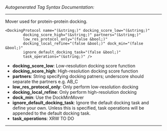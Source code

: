 _Autogenerated Tag Syntax Documentation:_

---
Mover used for protein-protein docking.

```
<DockingProtocol name="(&string;)" docking_score_low="(&string;)"
        docking_score_high="(&string;)" partners="(&string;)"
        low_res_protocol_only="(false &bool;)"
        docking_local_refine="(false &bool;)" dock_min="(false &bool;)"
        ignore_default_docking_task="(false &bool;)"
        task_operations="(&string;)" />
```

-   **docking_score_low**: Low-resolution docking score function
-   **docking_score_high**: High-resolution docking score function
-   **partners**: String specifying docking patners; underscore should separate the partners e.g. AB_C
-   **low_res_protocol_only**: Only perform low-resolution docking
-   **docking_local_refine**: Only perform high-resolution docking
-   **dock_min**: Use the DockMinMover
-   **ignore_default_docking_task**: Ignore the default docking task and define your own. Unless this is specified, task operations will be appended to the default docking task.
-   **task_operations**: XRW TO DO

---
